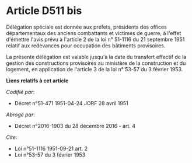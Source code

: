 # Article D511 bis

Délégation spéciale est donnée aux préfets, présidents des offices départementaux des anciens combattants et victimes de
guerre, à l'effet d'émettre l'avis prévu à l'article 2 de la loi n° 51-1116 du 21 septembre 1951 relatif aux redevances pour
occupation des bâtiments provisoires.

La présente délégation est valable jusqu'à la date du transfert effectif de la gestion des constructions provisoires au
ministère de la construction et du logement, en application de l'article 3 de la loi n° 53-57 du 3 février 1953.

**Liens relatifs à cet article**

_Codifié par_:

  - Décret n°51-471 1951-04-24 JORF 28 avril 1951

_Abrogé par_:

  - Décret n°2016-1903 du 28 décembre 2016 - art. 4

_Cite_:

  - Loi n°51-1116 1951-09-21 art. 2
  - Loi n°53-57 du 3 février 1953
